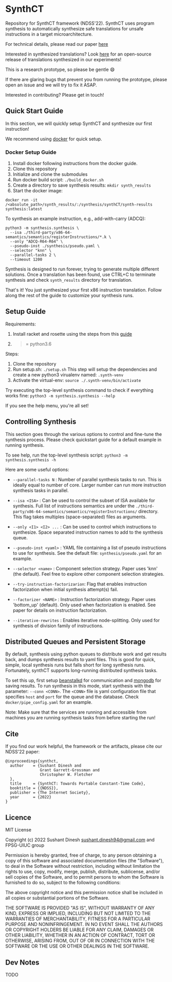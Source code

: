 # SynthCT

Repository for SynthCT framework (NDSS'22). SynthCT uses program synthesis to
automatically synthesize safe translations for unsafe instructions in a target
microarchitecture.

For technical details, please read our paper
[here](https://sushant94.me/publications/22ndss-synthct.pdf)

Interested in synthesized translations? Look
[here](https://github.com/FPSG-UIUC/synthCT-artifacts) for an open-source release of
translations synthesized in our experiments!

This is a research prototype, so please be gentle :smile:

If there are glaring bugs that prevent you from running the prototype, please open an
issue and we will try to fix it ASAP.

Interested in contributing? Please get in touch!

## Quick Start Guide

In this section, we will quickly setup SynthCT and synthesize our first instruction!

We recommend using [docker](https://docs.docker.com/get-docker/) for quick setup.

### Docker Setup Guide

1. Install docker following instructions from the docker guide.
2. Clone this repository
3. Initialize and clone the submodules
4. Run docker build script: `./build_docker.sh`
5. Create a directory to save synthesis results: `mkdir synth_results`
6. Start the docker image:

`docker run -it /<absolute_path>/synth_results/:/synthesis/synthCT/synth-results synthesis:latest`

To synthesis an example instruction, e.g., add-with-carry (ADCQ):

```
python3 -m synthesis.synthesis \
  --isa ./third-party/x86-64-semantics/semantics/registerInstructions/*.k \
  --only "ADCQ-R64-R64" \
  --pseudo-inst ./synthesis/pseudo.yaml \
  --selector "knn" \
  --parallel-tasks 2 \
  --timeout 1200
```

Synthesis is designed to run forever, trying to generate multiple different solutions.
Once a translation has been found, use CTRL+C to terminate synthesis and check
`synth_results` directory for translation.

That's it! You just synthesized your first x86 instruction translation. Follow along the
rest of the guide to customize your synthesis runs.

## Setup Guide

Requirements:

1. Install racket and rosette using the steps from this [guide](https://emina.github.io/rosette/)
2. >= python3.6

Steps:

1. Clone the repository
2. Run setup.sh: `./setup.sh`
   This step will setup the dependencies and create a new python3 virualenv named: `.synth-venv`
3. Activate the virtual-env: `source ./.synth-venv/bin/activate`

Try executing the top-level synthesis command to check if everything works fine:
`python3 -m synthesis.synthesis --help`

If you see the help menu, you're all set!

## Controlling Synthesis

This section goes through the various options to control and fine-tune the synthesis
process. Please check quickstart guide for a default example in running synthesis.

To see help, run the top-level synthesis script: `python3 -m synthesis.synthesis -h`

Here are some useful options:

* `--parallel-tasks N` : Number of parallel synthesis tasks to run. This is ideally equal to
  number of core. Larger number can run more instruction synthesis tasks in parallel.

* `--isa <ISA>` : Can be used to control the subset of ISA available for synthesis. Full
  list of instructions semantics are under the
  `./third-party/x86-64-semantics/semantics/registerInstructions/` directory. This flag
  takes multiples (space-separated) files as arguments.

* `--only <I1> <I2> ...` : Can be used to control which instructions to synthesize. Space
  separated instruction names to add to the synthesis queue.

* `--pseudo-inst <yaml>` : YAML file containing a list of pseudo instructions to use for
  synthesis. See the default file: `synthesis/pseudo.yaml` for an example.

* `--selector <name>` : Component selection strategy. Paper uses 'knn' (the default). Feel
  free to explore other component selection strategies.

* `--try-instruction-factorizarion`: Flag that enables instruction factorization when
  initial synthesis attempt(s) fail.

* `--factorizer <NAME>` : Instruction factorization strategy. Paper uses 'bottom\_up'
  (default). Only used when factorization is enabled. See paper for details on instruction
  factorization.

* `--iterative-rewrites` : Enables iterative node-splitting. Only used for synthesis of
  division family of instructions.


## Distributed Queues and Persistent Storage

By default, synthesis using python queues to distribute work and get results back, and
dumps synthesis results to yaml files.
This is good for quick, simple, local synthesis runs but falls short for long synthesis runs.
Fortunately, synthCT supports long-running distributed synthesis tasks.

To set this up, first setup [beanstalkd](https://beanstalkd.github.io/) for communication and
[mongodb](https://www.mongodb.com/docs/manual/tutorial/install-mongodb-on-ubuntu/) for saving
results. To run synthesis in this mode, start synthesis with the parameter: `--conn <CONN>`.
The `<CONN>` file is yaml configuration file that specifies `host` and `port` for the
queue and the database. Check `docker/pipe_config.yaml` for an example.

Note: Make sure that the services are running and accessible from machines you are running
synthesis tasks from before starting the run!

## Cite

If you find our work helpful, the framework or the artifacts, please cite our NDSS'22
paper:

```
@inproceedings{synthct,
  author    = {Sushant Dinesh and
               Grant Garrett-Grossman and
               Christopher W. Fletcher
  },
  title     = {SynthCT: Towards Portable Constant-Time Code},
  booktitle = {{NDSS}},
  publisher = {The Internet Society},
  year      = {2022}
}
```

## Licence

MIT License

Copyright (c) 2022 Sushant Dinesh <sushant.dinesh94@gmail.com> and FPSG-UIUC group

Permission is hereby granted, free of charge, to any person obtaining a copy
of this software and associated documentation files (the "Software"), to deal
in the Software without restriction, including without limitation the rights
to use, copy, modify, merge, publish, distribute, sublicense, and/or sell
copies of the Software, and to permit persons to whom the Software is
furnished to do so, subject to the following conditions:

The above copyright notice and this permission notice shall be included in all
copies or substantial portions of the Software.

THE SOFTWARE IS PROVIDED "AS IS", WITHOUT WARRANTY OF ANY KIND, EXPRESS OR
IMPLIED, INCLUDING BUT NOT LIMITED TO THE WARRANTIES OF MERCHANTABILITY,
FITNESS FOR A PARTICULAR PURPOSE AND NONINFRINGEMENT. IN NO EVENT SHALL THE
AUTHORS OR COPYRIGHT HOLDERS BE LIABLE FOR ANY CLAIM, DAMAGES OR OTHER
LIABILITY, WHETHER IN AN ACTION OF CONTRACT, TORT OR OTHERWISE, ARISING FROM,
OUT OF OR IN CONNECTION WITH THE SOFTWARE OR THE USE OR OTHER DEALINGS IN THE
SOFTWARE.

## Dev Notes

TODO
